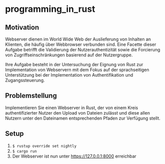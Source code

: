 # programming_in_rust

## Motivation
Webserver dienen im World Wide Web der Auslieferung von Inhalten an Klienten, die häufig über Webbrowser verbunden sind. Eine Facette dieser Aufgabe betrifft die Validierung der Nutzerauthentizität sowie die Forcierung von Zugriffseinschränkungen basierend auf der Nutzergruppe.

Ihre Aufgabe besteht in der Untersuchung der Eignung von Rust zur Implementation von Webservern mit dem Fokus auf der sprachseitigen Unterstützung bei der Implementation von Authentifikation und Zugangssteuerung.

## Problemstellung
Implementieren Sie einen Webserver in Rust, der von einem Kreis authentifizierter Nutzer den Upload von Dateien zulässt und diese allen Nutzern unter den Dateinamen entsprechenden Pfaden zur Verfügung stellt.

## Setup
1. `$ rustup override set nightly`
2. `$ cargo run`
3. Der Webserver ist nun unter https://127.0.0.1:8000 erreichbar